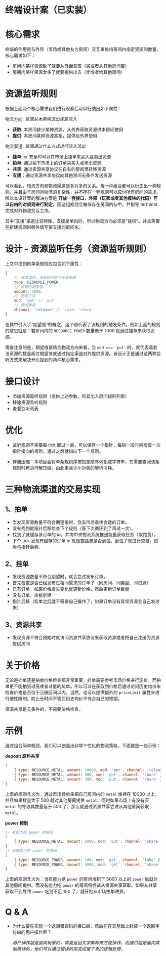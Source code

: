 # 终端设计案（已实装）

# 核心需求

终端的作用是与外界（市场或其他友方房间）交互来维持房间内指定资源的数量。核心需求如下：

- 房间内某样资源缺了就要从外面获取（买或者从其他房间要）
- 房间内某样资源太多了就要提供出去（卖或者给其他房间）

# 资源监听规则

根据上面两个核心需求我们进行观察后可以归纳出如下属性：

物流方向: *资源从本房间流出还是流入*

- **获取**: 本房间缺少某种资源，从外界获取资源供本房间使用
- **提供**: 本房间某种资源富裕，提供给外界使用

物流渠道: *资源通过什么方式进行流入流出*

- **挂单**: cr 充足时可以在市场上挂单来买入或卖出资源
- **拍单**: 通过拍下市场上的订单来买入或卖出资源
- **共享**: 通过资源共享协议在自有的房间里转移资源
- **支援**：通过资源共享协议向其他房间无条件发送资源

可以看到，物流方向和物流渠道是多对多的关系。每一种组合都可以衍生出一种规则。并且由于房间间物流的复杂性，并不存在一套规则可以应付所有房间的需求。所以本设计案的解决方案是 **开放一套接口，外部（玩家或者其他模块的代码）可以自由的对规则进行制定**，而这组规则会被保存在房间内存中，并指导 terminal 完成对外物流交互工作。

其中“支援”渠道比较特殊，支援是单向的，所以物流方向必须是“提供”。并且需要在新建规则时额外填写要支援的房间名。

# 设计 - 资源监听任务（资源监听规则）

上文中提到的单条规则应包含如下属性：

```js
{
    // 资源类型，该规则对那个资源生效
    type: RESOURCE_POWER,
    // 资源的期望值
    amount: 1000,
    // 物流方向
    mod: 'get' // 'put'
    // 物流渠道
    channel: 'release' // 'take' 'share'
}
```

在其中引入了“期望值”的概念，这个值代表了该规则的触发条件。例如上面的规则的意思就是：若房间内的 `RESOURCE_POWER` 数量低于 1000 就通过挂单来获取资源。

需要注意的是，期望值要结合物流方向来看，当 `mod === 'put'` 时，就代表着若该资源的数量超过期望值就通过指定渠道对外提供资源。该设计正是通过这两种监听方式来解决开头提到的两种核心需求。

# 接口设计

- 添加资源监听规则（提供上述参数，将其加入房间规则列表）
- 移除资源监听规则
- 查看监听列表

# 优化

- 监听规则不需要每 tick 都过一遍，可以保存一个指针，每隔一段时间检查一次指针指向的规则，通过之后就指向下一个规则。

- 存储压缩：本项目会将单条规则序按指定顺序列化成字符串，在需要查阅该条规则时再进行解压缩，由此来减少小对象的解析消耗。

# 三种物流渠道的交易实现

## 1、拍单

- 当发现资源数量不符合期望值时，会去市场查找合适的订单。
- 没有找到就指针后移检查下个规则（等下次循环到了再试一次）。
- 找到了就缓存该订单的 id，并向中央物流系统推送能量获取任务（取路费）。
- 下个 tick 发现有缓存的订单 id 就检查路费是否到位，到位了就进行交易，然后将指针后移。

## 2、挂单

- 发现资源数量不符合期望时，就会尝试发布订单。
- 首先检查是否已经发布过相同需求的订单了（同房间、同类型、同资源）
- 已有订单，如果价格发生变化就更新价格，然后更新订单数量
- 没有订单，直接新建
- 指针后移（挂单之后就不需要自己操作了，如果订单没有异常资源会自己发过来）

## 3、资源共享

- 发现资源不符合预期时就访问资源共享协议来获取资源或者把自己注册为资源提供房间

# 关于价格

无论是挂单还是拍单价格检查都非常重要，挂单需要参考市场价格进行定价，而拍单更不能拍到过高或者过低的坑单。所以可以在获取到价格后通过访问历史均价来检查价格是否位于正确区间以内。当然，也可以提供额外的 `priceLimit` 属性来进行硬性限制。防止长时间不管后历史均价不符合自己的预期。

资源共享是无条件的，不需要价格检查。

# 示例

通过组合简单规则，我们可以创造出非常个性化的物流策略，下面就是一些示例：

**deposit 原料共享**

```js
[
    { type: RESOURCE_METAL, amount: 10000, mod: 'get', channel: 'release' },
    { type: RESOURCE_METAL, amount: 500, mod: 'get', channel: 'share' },
    { type: RESOURCE_METAL, amount: 500, mod: 'put', channel: 'share' }
]
```

上面的规则含义为：通过市场挂单来把自己房间内的 `metal` 维持在 10000 以上，并且如果数量大于 500 就对其他房间提供 `metal`，同时如果市场上有没有买 `metal` 的导致其数量低于 500 了，那么就通过资源共享尝试从其他房间获取 `metal`。

**power 控制**

```js
// 有能力挖 power 的房间
[
    { type: RESOURCE_METAL, amount: 5000, mod: 'put', channel: 'share' }
]
// 没有能力挖 power 的房间
[
    { type: RESOURCE_POWER, amount: 100, mod: 'get', channel: 'take' },
    { type: RESOURCE_POWER, amount: 5000, mod: 'get', channel: 'share' }
]
```

上面的规则含义为：当有能力挖 `power` 的房间堆积了 5000 以上的 `power` 后就对其他房间提供。而没有能力挖 `power` 的房间将尝试从资源共享获取。如果从共享获取不到导致 `power` 吃到不足 100 了，就开始从市场拍单进货。

# Q & A

- 为什么要先实现一个返回错误码的接口层，然后在在其基础上封装一个返回字符串的用户操作层？

    *用户操作层是面向玩家的，需要返回文字解释来方便操作，而接口层是面向其他模块的，他们可以通过错误码来完成接下来的逻辑处理。*